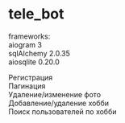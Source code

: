 # tele_bot

frameworks:
  </br>aiogram 3
  </br>sqlAlchemy 2.0.35
  </br>aiosqlite 0.20.0

Регистрация
</br>Пагинация
</br>Удаление/изменение фото
</br>Добавление/удаление хобби
</br>Поиск пользователей по хобби
